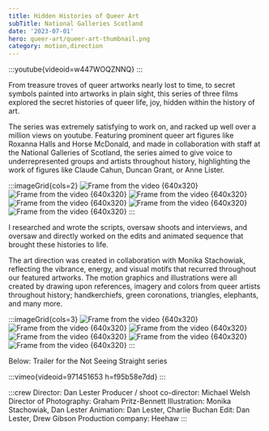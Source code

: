 ```yaml
---
title: Hidden Histories of Queer Art
subTitle: National Galleries Scotland
date: '2023-07-01'
hero: queer-art/queer-art-thumbnail.png
category: motion,direction
---
```


:::youtube{videoid=w447WOQZNNQ}
:::

From treasure troves of queer artworks nearly lost to time, to secret symbols painted into artworks in plain sight, this series of three films explored the secret histories of queer life, joy, hidden within the history of art.

The series was extremely satisfying to work on, and racked up well over a million views on youtube. Featuring prominent queer art figures like Roxanna Halls and Horse McDonald, and made in collaboration with staff at the National Galleries of Scotland, the series aimed to give voice to underrepresented groups and artists throughout history, highlighting the work of figures like Claude Cahun, Duncan Grant, or Anne Lister.

:::imageGrid{cols=2}
![Frame from the video {640x320}](/static/images/queer-art/art2.gif '')
![Frame from the video {640x320}](/static/images/queer-art/art1.gif '')
![Frame from the video {640x320}](/static/images/queer-art/art3.gif '')
![Frame from the video {640x320}](/static/images/queer-art/art4.gif '')
![Frame from the video {640x320}](/static/images/queer-art/frame_3181.jpg '')
![Frame from the video {640x320}](/static/images/queer-art/frame_2659.jpg '')
:::

I researched and wrote the scripts, oversaw shoots and interviews, and oversaw and directly worked on the edits and animated sequence that brought these histories to life.

The art direction was created in collaboration with Monika Stachowiak, reflecting the vibrance, energy, and visual motifs that recurred throughout our featured artworks. The motion graphics and illustrations were all created by drawing upon references, imagery and colors from queer artists throughout history; handkerchiefs, green coronations, triangles, elephants, and many more.

:::imageGrid{cols=3}
![Frame from the video {640x320}](/static/images/queer-art/frame_21.jpg 'some title')
![Frame from the video {640x320}](/static/images/queer-art/frame_261.jpg '')
![Frame from the video {640x320}](/static/images/queer-art/frame_457.jpg '')
![Frame from the video {640x320}](/static/images/queer-art/frame_1022.jpg '')
![Frame from the video {640x320}](/static/images/queer-art/frame_1953.jpg '')
![Frame from the video {640x320}](/static/images/queer-art/frame_5078.jpg '')
:::

Below: Trailer for the Not Seeing Straight series

:::vimeo{videoid=971451653 h=f95b58e7dd}
:::

:::crew
Director: Dan Lester
Producer / shoot co-director: Michael Welsh
Director of Photography: Graham Pritz-Bennett
Illustration: Monika Stachowiak, Dan Lester
Animation: Dan Lester, Charlie Buchan
Edit: Dan Lester, Drew Gibson
Production company: Heehaw
:::